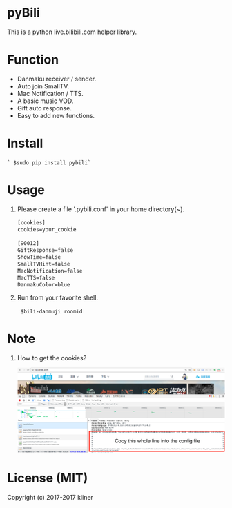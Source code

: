 # pyBili

This is a python live.bilibili.com helper library.

# Function

* Danmaku receiver / sender.
* Auto join SmallTV.
* Mac Notification / TTS.
* A basic music VOD.
* Gift auto response.
* Easy to add new functions.

# Install

    ` $sudo pip install pybili`

# Usage

1. Please create a file '.pybili.conf' in your home directory(~).

    ```
    [cookies]
    cookies=your_cookie
    
    [90012]
    GiftResponse=false
    ShowTime=false
    SmallTVHint=false
    MacNotification=false
    MacTTS=false
    DanmakuColor=blue
    ```

2. Run from your favorite shell.

    ` $bili-danmuji roomid`

# Note

1. How to get the cookies?

    ![get cookies](/images/get_cookies.png)

# License (MIT)

Copyright (c) 2017-2017 kliner
